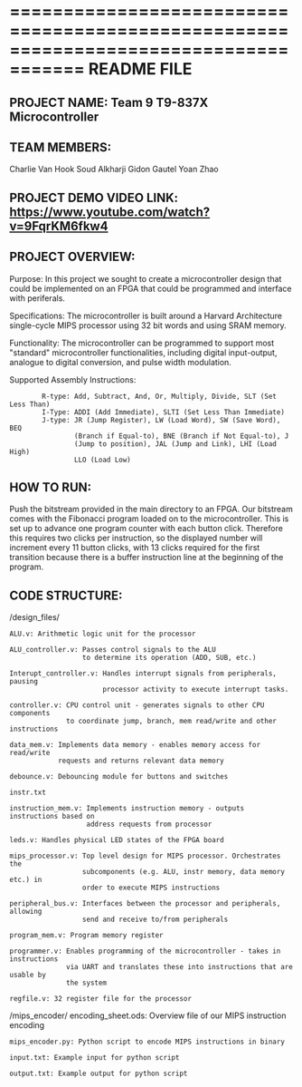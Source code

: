 =====================================================================================
									README FILE
=====================================================================================

PROJECT NAME: Team 9 T9-837X Microcontroller
-------------------------------------------------------------------------------------

TEAM MEMBERS: 
-------------------------------------------------------------------------------------
Charlie Van Hook
Soud Alkharji
Gidon Gautel
Yoan Zhao

PROJECT DEMO VIDEO LINK: https://www.youtube.com/watch?v=9FqrKM6fkw4 
-------------------------------------------------------------------------------------

PROJECT OVERVIEW:
-------------------------------------------------------------------------------------
Purpose:	In this project we sought to create a microcontroller 
			design that could be implemented on an FPGA that could
			be programmed and interface with periferals.

Specifications:	The microcontroller is built around a Harvard Architecture 
				single-cycle MIPS processor using 32 bit words and using SRAM memory. 

Functionality: The microcontroller can be programmed to support most "standard"
			   microcontroller functionalities, including digital input-output, 
			   analogue to digital conversion, and pulse width modulation.
				
Supported Assembly Instructions:
			
			R-type: Add, Subtract, And, Or, Multiply, Divide, SLT (Set Less Than)
			I-Type: ADDI (Add Immediate), SLTI (Set Less Than Immediate)
			J-type: JR (Jump Register), LW (Load Word), SW (Save Word), BEQ 
					(Branch if Equal-to), BNE (Branch if Not Equal-to), J 
					(Jump to position), JAL (Jump and Link), LHI (Load High)
					LLO (Load Low)

				
HOW TO RUN:
-------------------------------------------------------------------------------------
Push the bitstream provided in the main directory to an FPGA. Our bitstream comes with the Fibonacci program loaded on to the microcontroller. This is set up to advance one program counter with each button click. Therefore this requires two clicks per instruction, so the displayed number will increment every 11 button clicks, with 13 clicks required for the first transition because there is a buffer instruction line at the beginning of the program. 

CODE STRUCTURE:
-------------------------------------------------------------------------------------
	
/design_files/

	ALU.v: Arithmetic logic unit for the processor
	
	ALU_controller.v: Passes control signals to the ALU
					  to determine its operation (ADD, SUB, etc.)
	
	Interupt_controller.v: Handles interrupt signals from peripherals, pausing 
						   processor activity to execute interrupt tasks.
	
	controller.v: CPU control unit - generates signals to other CPU components 
				  to coordinate jump, branch, mem read/write and other instructions
	
	data_mem.v: Implements data memory - enables memory access for read/write 
				requests and returns relevant data memory
	
	debounce.v: Debouncing module for buttons and switches
	
	instr.txt
	
	instruction_mem.v: Implements instruction memory - outputs instructions based on
					   address requests from processor
	
	leds.v: Handles physical LED states of the FPGA board
	
	mips_processor.v: Top level design for MIPS processor. Orchestrates the 
					  subcomponents (e.g. ALU, instr memory, data memory etc.) in
					  order to execute MIPS instructions
	
	peripheral_bus.v: Interfaces between the processor and peripherals, allowing
					  send and receive to/from peripherals
	
	program_mem.v: Program memory register
	
	programmer.v: Enables programming of the microcontroller - takes in instructions 
				  via UART and translates these into instructions that are usable by 
				  the system
	
	regfile.v: 32 register file for the processor
	
/mips_encoder/
	encoding_sheet.ods: Overview file of our MIPS instruction encoding
	
	mips_encoder.py: Python script to encode MIPS instructions in binary
	
	input.txt: Example input for python script
	
	output.txt: Example output for python script

